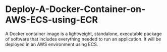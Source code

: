 # Deploy-A-Docker-Container-on-AWS-ECS-using-ECR
A Docker container image is a lightweight, standalone, executable package of software that includes everything needed to run an application. It will be deployed in an AWS environment using ECS.
